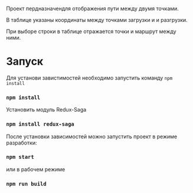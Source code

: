 Проект пердназначендля отображения пути между двумя точками.

В таблице указаны координаты между точками загрузки и и разгрузки.

При выборе строки в таблице отражается точки и маршрут между ними. 

# Запуск
Для установи завистимостей необходимо запустить команду `npm install`

### `npm install`

Установить модуль Redux-Saga

### `npm install redux-saga`

После установки зависимостей можно запустить проект в режиме разработки:
### `npm start`


или в рабочем режиме
### `npm run build`
